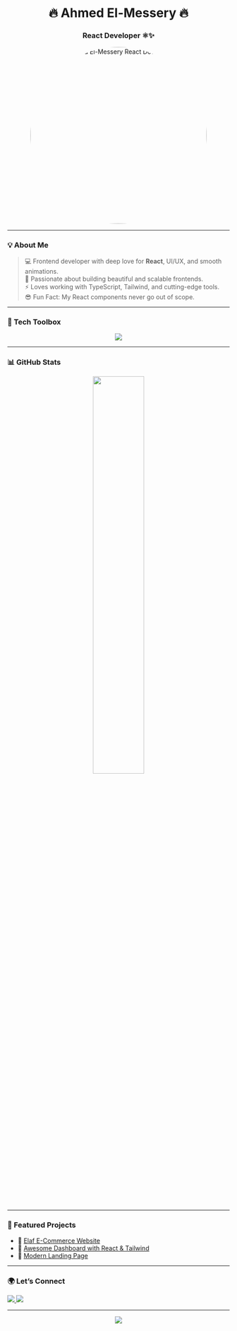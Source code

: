 <h1 align="center">🔥 Ahmed El-Messery 🔥</h1>
<h3 align="center">React Developer ⚛️✨</h3>

<p align="center">
    <img 
    src="https://i.ibb.co/VW7Pw9bg/banner-png.png" 
    alt="Ahmed El-Messery React Dev Banner" 
    width="400" 
    height="400"
    style="border-radius: 100%; object-fit: cover;" 
  />
</p>


---

### 💡 About Me

> 💻 Frontend developer with deep love for **React**, UI/UX, and smooth animations.  
> 🚀 Passionate about building beautiful and scalable frontends.  
> ⚡ Loves working with TypeScript, Tailwind, and cutting-edge tools.  
> 😎 Fun Fact: My React components never go out of scope.

---

### 🚀 Tech Toolbox

<p align="center">
  <img src="https://skillicons.dev/icons?i=react,js,ts,tailwind,next,vite,redux,figma,html,css,nodejs" />
</p>

---

### 📊 GitHub Stats

<p align="center">
  <img src="https://github-readme-stats.vercel.app/api?username=ahmedelmessery&show_icons=true&theme=tokyonight" width="48%" />
</p>

---

### 🧩 Featured Projects

- 📱 [Elaf E-Commerce Website]([https://github.com/ahmedelmessery/Dashboard](https://github.com/GiantWhale22/elaf-frontend))
- 🎯 [Awesome Dashboard with React & Tailwind](https://github.com/ahmedelmessery/Dashboard)
- 💼 [Modern Landing Page](https://github.com/ahmedelmessery/ModernLandingPage)
---

### 🌍 Let’s Connect

<p align="left">
  <a href="https://linkedin.com/in/your-profile">
    <img src="https://img.shields.io/badge/LinkedIn-blue?style=for-the-badge&logo=linkedin" />
  </a>
  <a href="mailto:your-email@gmail.com">
    <img src="https://img.shields.io/badge/Gmail-D14836?style=for-the-badge&logo=gmail&logoColor=white" />
  </a>
</p>

---

<p align="center">
  <img src="https://capsule-render.vercel.app/api?type=waving&color=61DAFB&height=120&section=footer"/>
</p>
